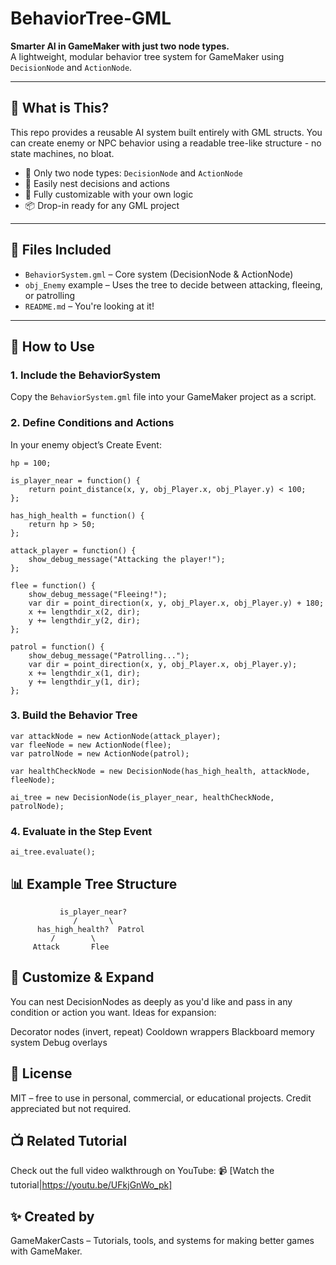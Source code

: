# BehaviorTree-GML

**Smarter AI in GameMaker with just two node types.**  
A lightweight, modular behavior tree system for GameMaker using `DecisionNode` and `ActionNode`.

---

## 🧠 What is This?

This repo provides a reusable AI system built entirely with GML structs. You can create enemy or NPC behavior using a readable tree-like structure - no state machines, no bloat.

- 🔹 Only two node types: `DecisionNode` and `ActionNode`
- 🔄 Easily nest decisions and actions
- 🔧 Fully customizable with your own logic
- 📦 Drop-in ready for any GML project

---

## 📂 Files Included

- `BehaviorSystem.gml` – Core system (DecisionNode & ActionNode)
- `obj_Enemy` example – Uses the tree to decide between attacking, fleeing, or patrolling
- `README.md` – You're looking at it!

---

## 🚀 How to Use

### 1. **Include the BehaviorSystem**

Copy the `BehaviorSystem.gml` file into your GameMaker project as a script.

### 2. **Define Conditions and Actions**

In your enemy object’s Create Event:

```gml
hp = 100;

is_player_near = function() {
    return point_distance(x, y, obj_Player.x, obj_Player.y) < 100;
};

has_high_health = function() {
    return hp > 50;
};

attack_player = function() {
    show_debug_message("Attacking the player!");
};

flee = function() {
    show_debug_message("Fleeing!");
    var dir = point_direction(x, y, obj_Player.x, obj_Player.y) + 180;
    x += lengthdir_x(2, dir);
    y += lengthdir_y(2, dir);
};

patrol = function() {
    show_debug_message("Patrolling...");
    var dir = point_direction(x, y, obj_Player.x, obj_Player.y);
    x += lengthdir_x(1, dir);
    y += lengthdir_y(1, dir);
};

```
### 3. Build the Behavior Tree
```gml
var attackNode = new ActionNode(attack_player);
var fleeNode = new ActionNode(flee);
var patrolNode = new ActionNode(patrol);

var healthCheckNode = new DecisionNode(has_high_health, attackNode, fleeNode);

ai_tree = new DecisionNode(is_player_near, healthCheckNode, patrolNode);
```

### 4. Evaluate in the Step Event
```gml
ai_tree.evaluate();
```

## 📊 Example Tree Structure
```
           is_player_near?
              /       \
      has_high_health?  Patrol
         /        \
     Attack       Flee
```

## 🔧 Customize & Expand
You can nest DecisionNodes as deeply as you'd like and pass in any condition or action you want. Ideas for expansion:

Decorator nodes (invert, repeat)
Cooldown wrappers
Blackboard memory system
Debug overlays

## 💬 License
MIT – free to use in personal, commercial, or educational projects. Credit appreciated but not required.

## 📺 Related Tutorial
Check out the full video walkthrough on YouTube:
📹 [Watch the tutorial|https://youtu.be/UFkjGnWo_pk]

## ✨ Created by
GameMakerCasts – Tutorials, tools, and systems for making better games with GameMaker.
